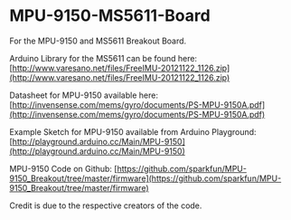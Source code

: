 MPU-9150-MS5611-Board
=====================
For the MPU-9150 and MS5611 Breakout Board.

Arduino Library for the MS5611 can be found here: [http://www.varesano.net/files/FreeIMU-20121122_1126.zip](http://www.varesano.net/files/FreeIMU-20121122_1126.zip)

Datasheet for MPU-9150 available here: [http://invensense.com/mems/gyro/documents/PS-MPU-9150A.pdf](http://invensense.com/mems/gyro/documents/PS-MPU-9150A.pdf)

Example Sketch for MPU-9150 available from Arduino Playground: [http://playground.arduino.cc/Main/MPU-9150](http://playground.arduino.cc/Main/MPU-9150)

MPU-9150 Code on Github: [https://github.com/sparkfun/MPU-9150_Breakout/tree/master/firmware](https://github.com/sparkfun/MPU-9150_Breakout/tree/master/firmware)

Credit is due to the respective creators of the code.
